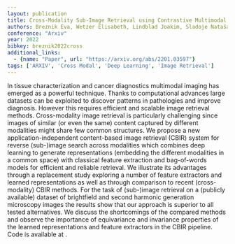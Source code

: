 ```yaml
---
layout: publication
title: Cross-Modality Sub-Image Retrieval using Contrastive Multimodal Image Representations
authors: Breznik Eva, Wetzer Elisabeth, Lindblad Joakim, Sladoje Nataša
conference: "Arxiv"
year: 2022
bibkey: breznik2022cross
additional_links:
  - {name: "Paper", url: "https://arxiv.org/abs/2201.03597"}
tags: ['ARXIV', 'Cross Modal', 'Deep Learning', 'Image Retrieval']
---
```

In tissue characterization and cancer diagnostics multimodal imaging has emerged as a powerful technique. Thanks to computational advances large datasets can be exploited to discover patterns in pathologies and improve diagnosis. However this requires efficient and scalable image retrieval methods. Cross-modality image retrieval is particularly challenging since images of similar (or even the same) content captured by different modalities might share few common structures. We propose a new application-independent content-based image retrieval (CBIR) system for reverse (sub-)image search across modalities which combines deep learning to generate representations (embedding the different modalities in a common space) with classical feature extraction and bag-of-words models for efficient and reliable retrieval. We illustrate its advantages through a replacement study exploring a number of feature extractors and learned representations as well as through comparison to recent (cross-modality) CBIR methods. For the task of (sub-)image retrieval on a (publicly available) dataset of brightfield and second harmonic generation microscopy images the results show that our approach is superior to all tested alternatives. We discuss the shortcomings of the compared methods and observe the importance of equivariance and invariance properties of the learned representations and feature extractors in the CBIR pipeline. Code is available at .
